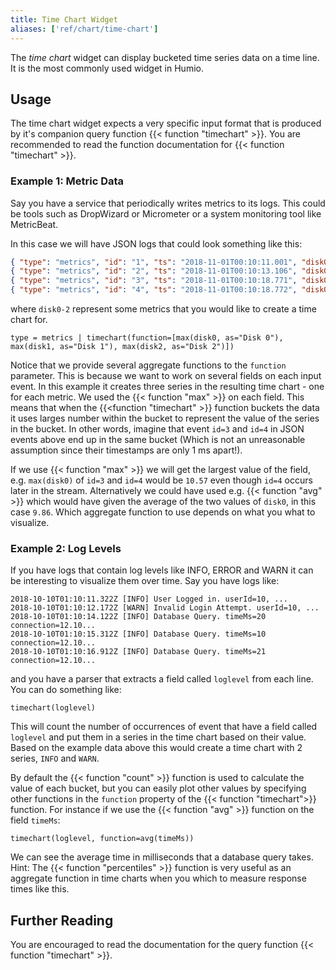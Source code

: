 ```yaml
---
title: Time Chart Widget
aliases: ['ref/chart/time-chart']
---
```


The _time chart_ widget can display bucketed time series data on a time line. It is
the most commonly used widget in Humio.

## Usage

The time chart widget expects a very specific input format that is produced by
it's companion query function {{< function "timechart" >}}. You are recommended to
read the function documentation for {{< function "timechart" >}}.

### Example 1: Metric Data

Say you have a service that periodically writes metrics to its logs. This could
be tools such as DropWizard or Micrometer or a system monitoring tool like MetricBeat.

In this case we will have JSON logs that could look something like this:

```json
{ "type": "metrics", "id": "1", "ts": "2018-11-01T00:10:11.001", "disk0": 11.21, "disk1": 21.14, "disk2": 12.01  }
{ "type": "metrics", "id": "2", "ts": "2018-11-01T00:10:13.106", "disk0": 11.21, "disk1": 21.14, "disk2": 12.01  }
{ "type": "metrics", "id": "3", "ts": "2018-11-01T00:10:18.771", "disk0": 10.57, "disk1": 20.41, "disk2": 11.91  }
{ "type": "metrics", "id": "4", "ts": "2018-11-01T00:10:18.772", "disk0": 9.15, "disk1": 19.12, "disk2": 10.07  }
```

where `disk0-2` represent some metrics that you would like to create a time chart
for.

```humio
type = metrics | timechart(function=[max(disk0, as="Disk 0"), max(disk1, as="Disk 1"), max(disk2, as="Disk 2")])
```

Notice that we provide several aggregate functions to the `function` parameter.
This is because we want to work on several fields on each input event.
In this example it creates three series in the resulting time chart - one for each
metric. We used the {{< function "max" >}} on each field. This means that when the
{{<function "timechart" >}} function buckets the data it uses larges number within
the bucket to represent the value of the series in the bucket. In other words,
imagine that event `id=3` and `id=4` in JSON events above end up in the same bucket
(Which is not an unreasonable assumption since their timestamps are only 1 ms apart!).

If we use {{< function "max" >}} we will get the largest value of the field, e.g.
`max(disk0)` of `id=3` and `id=4` would be `10.57` even though `id=4` occurs later
in the stream. Alternatively we could have used e.g. {{< function "avg" >}} which
would have given the average of the two values of `disk0`, in this case `9.86`.
Which aggregate function to use depends on what you what to visualize.

### Example 2: Log Levels

If you have logs that contain log levels like INFO, ERROR and WARN it can be
interesting to visualize them over time. Say you have logs like:

```
2018-10-10T01:10:11.322Z [INFO] User Logged in. userId=10, ...
2018-10-10T01:10:12.172Z [WARN] Invalid Login Attempt. userId=10, ...
2018-10-10T01:10:14.122Z [INFO] Database Query. timeMs=20 connection=12.10...
2018-10-10T01:10:15.312Z [INFO] Database Query. timeMs=10 connection=12.10...
2018-10-10T01:10:16.912Z [INFO] Database Query. timeMs=21 connection=12.10...
```

and you have a parser that extracts a field called `loglevel` from each line.
You can do something like:

```humio
timechart(loglevel)
```

This will count the number of occurrences of event that have a field called
`loglevel` and put them in a series in the time chart based on their value.
Based on the example data above this would create a time chart with 2 series,
`INFO` and `WARN`.

By default the {{< function "count" >}} function is used to calculate the value
of each bucket, but you can easily plot other values by specifying other functions
in the `function` property of the {{< function "timechart">}} function.
For instance if we use the {{< function "avg" >}} function on the field `timeMs`:

```humio
timechart(loglevel, function=avg(timeMs))
```

We can see the average time in milliseconds that a database query takes. Hint:
The {{< function "percentiles" >}} function is very useful as an aggregate function
in time charts when you which to measure response times like this.

## Further Reading

You are encouraged to read the documentation for the query function {{< function "timechart" >}}.
